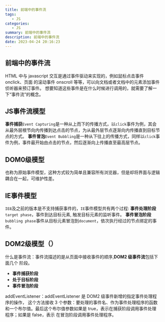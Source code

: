```yaml
---
title: 前端中的事件流
tags: 
   - JS
categories: 
   - JS
summary: 前端中的事件流
description: 前端中的事件流
date: 2023-04-24 20:16:23
---
```




## 前端中的事件流

HTML 中与 javascript 交互是通过事件驱动来实现的，例如鼠标点击事件 onclick、页面 的滚动事件 onscroll 等等，可以向文档或者文档中的元素添加事件侦听器来预订事件。 想要知道这些事件是在什么时候进行调用的，就需要了解一下“事件流”的概念。 



## JS事件流模型

**事件捕获**`Event Capturing`是一种从上而下的传播方式，以`click`事件为例，其会从最外层根节向内传播到达点击的节点，为从最外层节点逐渐向内传播直到目标节点的方式。
**事件冒泡**`Event Bubbling`是一种从下往上的传播方式，同样以`click`事件为例，事件最开始由点击的节点，然后逐渐向上传播直至最高层节点。



## DOM0级模型

也称为原始事件模型，这种方式较为简单且兼容所有浏览器，但是却将界面与逻辑耦合在一起，可维护性差。



## IE事件模型

`IE8`及之前的版本是不支持捕获事件的，`IE`事件模型共有两个过程:
**事件处理阶段**`target phase`，事件到达目标元素, 触发目标元素的监听事件。
**事件冒泡阶段**`bubbling phase`事件从目标元素冒泡到`document`，依次执行经过的节点绑定的事件。



## DOM2级模型（）

什么是事件流：事件流描述的是从页面中接收事件的顺序,**DOM2 级事件流**包括下面几个 阶段。

- **事件捕获阶段**
- **处于目标阶段**
- **事件冒泡阶段**



addEventListener：addEventListener 是 DOM2 级事件新增的指定事件处理程序的操作， 这个方法接收 3 个参数：要处理的事件名、作为事件处理程序的函数和一个布尔值。最后这个布尔值参数如果是 true，表示在捕获阶段调用事件处理程序；如果是 false，表示 在冒泡阶段调用事件处理程序。 
